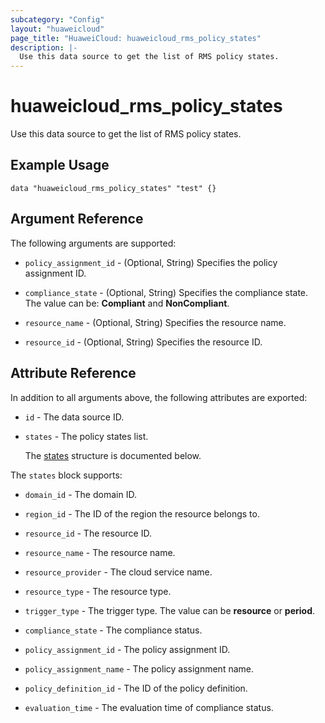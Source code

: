 ```yaml
---
subcategory: "Config"
layout: "huaweicloud"
page_title: "HuaweiCloud: huaweicloud_rms_policy_states"
description: |-
  Use this data source to get the list of RMS policy states.
---
```


# huaweicloud_rms_policy_states

Use this data source to get the list of RMS policy states.

## Example Usage

```hcl
data "huaweicloud_rms_policy_states" "test" {}
```

## Argument Reference

The following arguments are supported:

* `policy_assignment_id` - (Optional, String) Specifies the policy assignment ID.

* `compliance_state` - (Optional, String) Specifies the compliance state.
  The value can be: **Compliant** and **NonCompliant**.

* `resource_name` - (Optional, String) Specifies the resource name.

* `resource_id` - (Optional, String) Specifies the resource ID.

## Attribute Reference

In addition to all arguments above, the following attributes are exported:

* `id` - The data source ID.

* `states` - The policy states list.

  The [states](#states) structure is documented below.

<a name="states"></a>
The `states` block supports:

* `domain_id` - The domain ID.

* `region_id` - The ID of the region the resource belongs to.

* `resource_id` - The resource ID.

* `resource_name` - The resource name.

* `resource_provider` - The cloud service name.

* `resource_type` - The resource type.

* `trigger_type` - The trigger type. The value can be **resource** or **period**.

* `compliance_state` - The compliance status.

* `policy_assignment_id` - The policy assignment ID.

* `policy_assignment_name` - The policy assignment name.

* `policy_definition_id` - The ID of the policy definition.

* `evaluation_time` - The evaluation time of compliance status.
